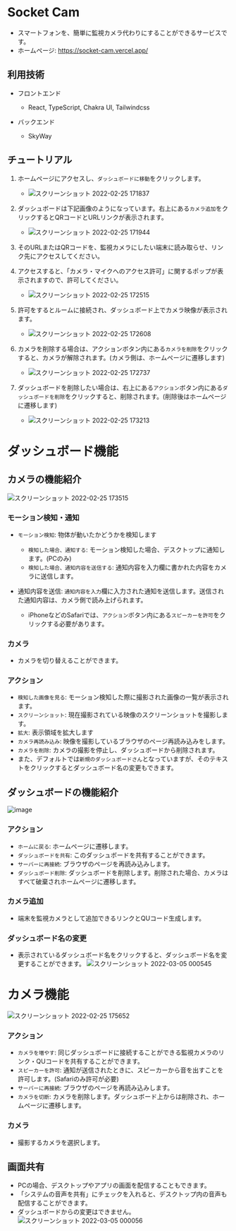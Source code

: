 # Socket Cam

- スマートフォンを、簡単に監視カメラ代わりにすることができるサービスです。
- ホームページ: https://socket-cam.vercel.app/


## 利用技術
- フロントエンド
    * React, TypeScript, Chakra UI, Tailwindcss

- バックエンド
    * SkyWay


## チュートリアル

1. ホームページにアクセスし、`ダッシュボードに移動`をクリックします。
    * ![スクリーンショット 2022-02-25 171837](https://user-images.githubusercontent.com/31305419/155680113-f94db6d3-7a28-441e-9730-59da01ddd976.png)

2. ダッシュボードは下記画像のようになっています。右上にある`カメラ追加`をクリックするとQRコードとURLリンクが表示されます。
    * ![スクリーンショット 2022-02-25 171944](https://user-images.githubusercontent.com/31305419/155680607-9ebb33e6-3cff-4ad1-b5e2-c6f2a7731fcb.png)

3. そのURLまたはQRコードを、監視カメラにしたい端末に読み取らせ、リンク先にアクセスしてください。

4. アクセスすると、「カメラ・マイクへのアクセス許可」に関するポップが表示されますので、許可してください。
    * ![スクリーンショット 2022-02-25 172515](https://user-images.githubusercontent.com/31305419/155681062-9c10d658-bf8e-401d-8367-813d0b8961b2.png)

5. 許可をするとルームに接続され、ダッシュボード上でカメラ映像が表示されます。
    * ![スクリーンショット 2022-02-25 172608](https://user-images.githubusercontent.com/31305419/155681194-be861668-1fca-4841-9cbf-f15a0ee1b326.png)

6. カメラを削除する場合は、アクションボタン内にある`カメラを削除`をクリックすると、カメラが解除されます。(カメラ側は、ホームページに遷移します)
    * ![スクリーンショット 2022-02-25 172737](https://user-images.githubusercontent.com/31305419/155681417-08d4fcdd-bfe2-4a10-96b9-fd0b2ade3f76.png)

7. ダッシュボードを削除したい場合は、右上にある`アクション`ボタン内にある`ダッシュボードを削除`をクリックすると、削除されます。(削除後はホームページに遷移します)
    * ![スクリーンショット 2022-02-25 173213](https://user-images.githubusercontent.com/31305419/155682069-84317591-d5da-45ab-94c6-8fbd2ba5ad3d.png)

# ダッシュボード機能

## カメラの機能紹介

![スクリーンショット 2022-02-25 173515](https://user-images.githubusercontent.com/31305419/155682512-d8c13372-376c-4918-9b8f-3932943d27bf.png)

### モーション検知・通知
- `モーション検知`: 物体が動いたかどうかを検知します
    * `検知した場合、通知する`: モーション検知した場合、デスクトップに通知します。(PCのみ)
    * `検知した場合、通知内容を送信する`: 通知内容を入力欄に書かれた内容をカメラに送信します。

- 通知内容を送信: `通知内容を入力`欄に入力された通知を送信します。送信された通知内容は、カメラ側で読み上げられます。
    * iPhoneなどのSafariでは、`アクション`ボタン内にある`スピーカーを許可`をクリックする必要があります。

### カメラ
- カメラを切り替えることができます。

### アクション
- `検知した画像を見る`: モーション検知した際に撮影された画像の一覧が表示されます。
- `スクリーンショット`: 現在撮影されている映像のスクリーンショットを撮影します。
- `拡大`: 表示領域を拡大します
- `カメラ再読み込み`: 映像を撮影しているブラウザのページ再読み込みをします。
- `カメラを削除`: カメラの撮影を停止し、ダッシュボードから削除されます。
- また、デフォルトでは`新規のダッシュボードさん`となっていますが、そのテキストをクリックするとダッシュボード名の変更もできます。

## ダッシュボードの機能紹介
![image](https://user-images.githubusercontent.com/31305419/155684786-8709866d-d537-4ad0-81ac-9153e71424ae.png)

### アクション
- `ホームに戻る`: ホームページに遷移します。
- `ダッシュボードを共有`: このダッシュボードを共有することができます。
- `サーバーに再接続`: ブラウザのページを再読み込みします。
- `ダッシュボード削除`: ダッシュボードを削除します。削除された場合、カメラはすべて破棄されホームページに遷移します。

### カメラ追加
- 端末を監視カメラとして追加できるリンクとQUコード生成します。

### ダッシュボード名の変更
- 表示されているダッシュボード名をクリックすると、ダッシュボード名を変更することができます。
![スクリーンショット 2022-03-05 000545](https://user-images.githubusercontent.com/31305419/156787615-0eaee4b1-58c2-42c3-99bc-560a1c91305d.png)

# カメラ機能
![スクリーンショット 2022-02-25 175652](https://user-images.githubusercontent.com/31305419/155685646-8f7c8471-81df-434b-b835-4522a70a61d3.png)

### アクション
- `カメラを増やす`: 同じダッシュボードに接続することができる監視カメラのリンク・QUコードを共有することができます。
- `スピーカーを許可`: 通知が送信されたときに、スピーカーから音を出すことを許可します。(Safariのみ許可が必要)
- `サーバーに再接続`: ブラウザのページを再読み込みします。
- `カメラを切断`: カメラを削除します。ダッシュボード上からは削除され、ホームページに遷移します。

### カメラ
- 撮影するカメラを選択します。

## 画面共有
- PCの場合、デスクトップやアプリの画面を配信することもできます。
- 「システムの音声を共有」にチェックを入れると、デスクトップ内の音声も配信することができます。
- ダッシュボードからの変更はできません。
![スクリーンショット 2022-03-05 000056](https://user-images.githubusercontent.com/31305419/156786931-3e873c19-04c6-4d6b-9638-1c7a8f8dc421.png)

